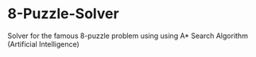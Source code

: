 # 8-Puzzle-Solver
Solver for the famous 8-puzzle problem using using A* Search Algorithm (Artificial Intelligence)
